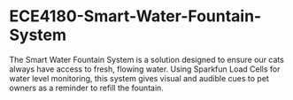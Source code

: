 # ECE4180-Smart-Water-Fountain-System
The Smart Water Fountain System is a solution designed to ensure our cats always have access to fresh, flowing water. Using Sparkfun Load Cells for water level monitoring, this system gives visual and audible cues to pet owners as a reminder to refill the fountain.
